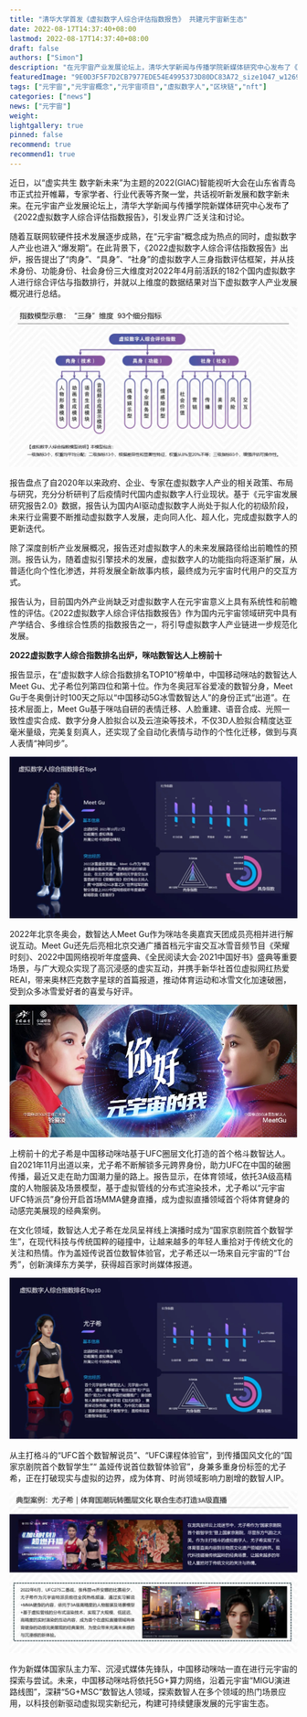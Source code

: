 ```yaml
---
title: "清华大学首发《虚拟数字人综合评估指数报告》 共建元宇宙新生态"
date: 2022-08-17T14:37:40+08:00
lastmod: 2022-08-17T14:37:40+08:00
draft: false
authors: ["Simon"]
description: "在元宇宙产业发展论坛上，清华大学新闻与传播学院新媒体研究中心发布了《2022虚拟数字人综合评估指数报告》，引发业界广泛关注和讨论。"
featuredImage: "9E0D3F5F7D2CB7977EDE54E4995373D80DC83A72_size1047_w1269_h714.jpg"
tags: ["元宇宙","元宇宙概念","元宇宙项目","虚拟数字人","区块链","nft"]
categories: ["news"]
news: ["元宇宙"]
weight: 
lightgallery: true
pinned: false
recommend: true
recommend1: true
---
```


近日，以“虚实共生 数字新未来”为主题的2022(GIAC)智能视听大会在山东省青岛市正式拉开帷幕，专家学者、行业代表等齐聚一堂，共话视听新发展和数字新未来。在元宇宙产业发展论坛上，清华大学新闻与传播学院新媒体研究中心发布了《2022虚拟数字人综合评估指数报告》，引发业界广泛关注和讨论。

随着互联网软硬件技术发展逐步成熟，在“元宇宙”概念成为热点的同时，虚拟数字人产业也进入“爆发期”。在此背景下，《2022虚拟数字人综合评估指数报告》出炉，报告提出了“肉身”、“具身”、“社身”的虚拟数字人三身指数评估框架，并从技术身份、功能身份、社会身份三大维度对2022年4月前活跃的182个国内虚拟数字人进行综合评估与指数排行，并就以上维度的数据结果对当下虚拟数字人产业发展概况进行总结。

![配图](5B3221FC2B940C021A5E69C44673F471E8E1A58C_size237_w1010_h562.jpg)

报告盘点了自2020年以来政府、企业、专家在虚拟数字人产业的相关政策、布局与研究，充分分析研判了后疫情时代国内虚拟数字人行业现状。基于《元宇宙发展研究报告2.0》数据，报告认为国内AI驱动虚拟数字人尚处于拟人化的初级阶段，未来行业需要不断推动虚拟数字人发展，走向同人化、超人化，完成虚拟数字人的更新迭代。

除了深度剖析产业发展概况，报告还对虚拟数字人的未来发展路径给出前瞻性的预测。报告认为，随着虚拟引擎技术的发展，虚拟数字人的功能指向将逐渐扩展，从普适化向个性化渗透，并将发展全新故事内核，最终成为元宇宙时代用户的交互方式。

报告认为，目前国内外产业尚缺乏对虚拟数字人在元宇宙意义上具有系统性和前瞻性的评估。《2022虚拟数字人综合评估指数报告》作为国内元宇宙领域研究中具有产学结合、多维综合性质的指数报告之一，将引导虚拟数字人产业链进一步规范化发展。

**2022虚拟数字人综合指数排名出炉，咪咕数智达人上榜前十**

报告显示，在“虚拟数字人综合指数排名TOP10”榜单中，中国移动咪咕的数智达人Meet Gu、尤子希位列第四位和第十位。作为冬奥冠军谷爱凌的数智分身，Meet Gu于冬奥倒计时100天之际以“中国移动5G冰雪数智达人”的身份正式“出道”。在技术层面上，Meet Gu基于咪咕自研的表情迁移、人脸重建、语音合成、光照一致性虚实合成、数字分身人脸拟合以及云渲染等技术，不仅3D人脸拟合精度达亚毫米量级，完美复刻真人，还实现了全自动化表情与动作的个性化迁移，做到与真人表情“神同步”。

![配图](57B4FADC03CDB37D4D2135F8BF3E14689A661AFF_size290_w1269_h714.jpg)

2022年北京冬奥会，数智达人Meet Gu作为咪咕冬奥嘉宾天团成员亮相并进行解说互动。Meet Gu还先后亮相北京交通广播首档元宇宙交互冰雪音频节目《荣耀时刻》、2022中国网络视听年度盛典、《全民阅读大会·2021中国好书》盛典等重要场景，与广大观众实现了高沉浸感的虚实互动，并携手新华社首位虚拟网红热爱REAI，带来奥林匹克数字星球的首篇报道，推动体育运动和冰雪文化加速破圈，受到众多冰雪爱好者的喜爱与好评。

![配图](A5838FFADB1D25A6C234F7E03E1DF2841D5EE0D5_size724_w866_h400.jpg)

上榜前十的尤子希是中国移动咪咕基于UFC圈层文化打造的首个格斗数智达人。自2021年11月出道以来，尤子希不断解锁多元跨界身份，助力UFC在中国的破圈传播，最近又走在助力国潮力量的路上。报告显示，在体育领域，依托3A级高精度的人物服装及场景模型，基于虚拟管线的分布式渲染技术，尤子希以“元宇宙UFC特派员”身份开启首场MMA健身直播，成为虚拟直播领域首个将体育健身的动感完美展现的经典案例。

在文化领域，数智达人尤子希在龙凤呈祥线上演播时成为“国家京剧院首个数智学生”，在现代科技与传统国粹的碰撞中，让越来越多的年轻人重拾对于传统文化的关注和热情。作为盖娅传说首位数智体验官，尤子希还以一场来自元宇宙的“T台秀”，创新演绎东方美学，获得超百家时尚媒体报道。

![配图](57E0BB37EA91EF49C609E45A879A62BBFDA2A028_size321_w1269_h714.jpg)


从主打格斗的“UFC首个数智解说员”、“UFC课程体验官”，到传播国风文化的“国家京剧院首个数智学生”“ 盖娅传说首位数智体验官”，身兼多重身份标签的尤子希，正在打破现实与虚拟的边界，成为体育、时尚领域影响力剧增的数智人IP。

![配图](915D875AC9924FCF1D6F58C334548C0A9051F393_size908_w1269_h714.jpg)

作为新媒体国家队主力军、沉浸式媒体先锋队，中国移动咪咕一直在进行元宇宙的探索与尝试。未来，中国移动咪咕将依托5G+算力网络，沿着元宇宙“MIGU演进路线图”，深耕“5G+MSC”数智达人领域，探索数智人在多个领域的热门场景应用，以科技创新驱动虚拟现实新纪元，构建可持续健康发展的元宇宙生态。